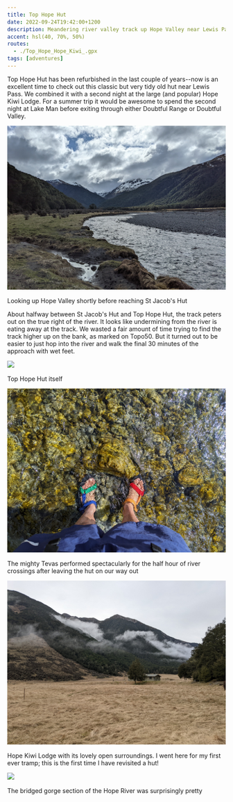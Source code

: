 ```yaml
---
title: Top Hope Hut
date: 2022-09-24T19:42:00+1200
description: Meandering river valley track up Hope Valley near Lewis Pass
accent: hsl(40, 70%, 50%)
routes:
  - ./Top_Hope_Hope_Kiwi_.gpx
tags: [adventures]
---
```


Top Hope Hut has been refurbished in the last couple of years--now is an excellent time to check out this classic but very tidy old hut near Lewis Pass. We combined it with a second night at the large (and popular) Hope Kiwi Lodge. For a summer trip it would be awesome to spend the second night at Lake Man before exiting through either Doubtful Range or Doubtful Valley.

![](./PXL_20220924_031810327.jpg)

<figcaption>Looking up Hope Valley shortly before reaching St Jacob's Hut</figcaption>

About halfway between St Jacob's Hut and Top Hope Hut, the track peters out on the true right of the river. It looks like undermining from the river is eating away at the track. We wasted a fair amount of time trying to find the track higher up on the bank, as marked on Topo50. But it turned out to be easier to just hop into the river and walk the final 30 minutes of the approach with wet feet.

![](./PXL_20220924_224748952.jpg)

<figcaption>Top Hope Hut itself</figcaption>

![](./PXL_20220924_233129186.jpg)

<figcaption>The mighty Tevas performed spectacularly for the half hour of river crossings after leaving the hut on our way out</figcaption>

![](./PXL_20220925_195823380.jpg)

<figcaption>Hope Kiwi Lodge with its lovely open surroundings. I went here for my first ever tramp; this is the first time I have revisited a hut!</figcaption>

![](./PXL_20220925_202633523.jpg)

<figcaption>The bridged gorge section of the Hope River was surprisingly pretty</figcaption>
